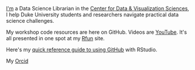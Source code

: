 [I'm](https://johnlittle.info) a Data Science Librarian in the [Center for Data & Visualization Sciences](https://library.duke.edu/data), I help Duke University students and researchers navigate practical data science challenges. 

My workshop code resources are here on GitHub.  Videos are [YouTube](https://youtube.com/johnlittle1).  It's all presented in one spot at my [Rfun](https://rfun.library.duke.edu) site. 

Here's my [quick reference guide to using GitHub](https://rfun.library.duke.edu/git) with RStudio. 

My [Orcid](https://orcid.org/0000-0002-3600-0972) 




